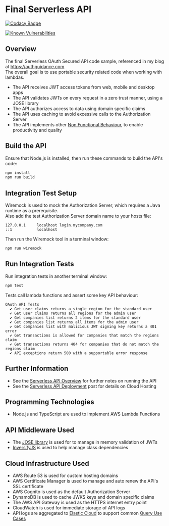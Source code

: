 # Final Serverless API 

[![Codacy Badge](https://app.codacy.com/project/badge/Grade/b880a7d88a7547009e950a513bc00046)](https://www.codacy.com/gh/gary-archer/oauth.apisample.serverless/dashboard?utm_source=github.com&amp;utm_medium=referral&amp;utm_content=gary-archer/oauth.apisample.serverless&amp;utm_campaign=Badge_Grade)

[![Known Vulnerabilities](https://snyk.io/test/github/gary-archer/oauth.apisample.serverless/badge.svg?targetFile=package.json)](https://snyk.io/test/github/gary-archer/oauth.apisample.serverless?targetFile=package.json)
 
## Overview

The final Serverless OAuth Secured API code sample, referenced in my blog at https://authguidance.com. \
The overall goal is to use portable security related code when working with lambdas.

- The API receives JWT access tokens from web, mobile and desktop apps
- The API validates JWTs on every request in a zero trust manner, using a JOSE library
- The API authorizes access to data using domain specific claims
- The API uses caching to avoid excessive calls to the Authorization Server
- The API implements other [Non Functional Behaviour](https://authguidance.com/2017/10/08/corporate-code-sample-core-behavior/), to enable productivity and quality

## Build the API

Ensure that Node.js is installed, then run these commands to build the API's code:

```bash
npm install
npm run build
```

## Integration Test Setup

Wiremock is used to mock the Authorization Server, which requires a Java runtime as a prerequisite.\
Also add the test Authorization Server domain name to your hosts file:

```text
127.0.0.1     localhost login.mycompany.com
::1           localhost
```

Then run the Wiremock tool in a terminal window:

```bash
npm run wiremock
```

## Run Integration Tests

Run integration tests in another terminal window:

```bash
npm test
```

Tests call lambda functions and assert some key API behaviour:

```text
OAuth API Tests
  ✔ Get user claims returns a single region for the standard user
  ✔ Get user claims returns all regions for the admin user
  ✔ Get companies list returns 2 items for the standard user
  ✔ Get companies list returns all items for the admin user
  ✔ Get companies list with malicious JWT signing key returns a 401 error
  ✔ Get transactions is allowed for companies that match the regions claim
  ✔ Get transactions returns 404 for companies that do not match the regions claim
  ✔ API exceptions return 500 with a supportable error response
```

## Further Information

* See the [Serverless API Overview](https://authguidance.com/2018/12/11/serverless-api-overview) for further notes on running the API
* See the [Serverless API Deployment](https://authguidance.com/2018/12/16/serverless-api-deployment/) post for details on Cloud Hosting

## Programming Technologies

* Node.js and TypeScript are used to implement AWS Lambda Functions

## API Middleware Used

* The [JOSE library](https://github.com/panva/jose) is used for to manage in memory validation of JWTs
* [InversifyJS](http://inversify.io) is used to help manage class dependencies

## Cloud Infrastructure Used

* AWS Route 53 is used for custom hosting domains
* AWS Certificate Manager is used to manage and auto renew the API's SSL certificate
* AWS Cognito is used as the default Authorization Server
* DynamoDB is used to cache JWKS keys and domain specific claims
* The AWS API Gateway is used as the HTTPS internet entry point
* CloudWatch is used for immediate storage of API logs
* API logs are aggregated to [Elastic Cloud](https://authguidance.com/2020/08/11/cloud-elastic-search-setup) to support common [Query Use Cases](https://authguidance.com/2019/08/02/intelligent-api-platform-analysis/)
